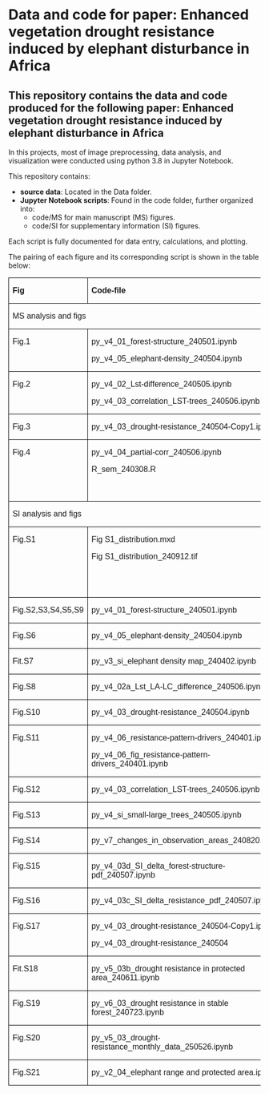 # Data and code for paper: Enhanced vegetation drought resistance induced by elephant disturbance in Africa

## This repository contains the data and code produced for the following paper: Enhanced vegetation drought resistance induced by elephant disturbance in Africa

In this projects, most of image preprocessing, data analysis, and visualization were conducted using python 3.8 in Jupyter Notebook.

This repository contains:
* __source data__: Located in the Data folder.
* __Jupyter Notebook scripts__: Found in the code folder, further organized into:
    * code/MS for main manuscript (MS) figures.
    * code/SI for supplementary information (SI) figures.
    
Each script is fully documented for data entry, calculations, and plotting.

The pairing of each figure and its corresponding script is shown in the table below:
<table class=MsoTableGrid border=1 cellspacing=0 cellpadding=0
 style='border-collapse:collapse;border:none;mso-border-alt:solid windowtext .5pt;
 mso-yfti-tbllook:1184;mso-padding-alt:0cm 5.4pt 0cm 5.4pt'>
 <tr style='mso-yfti-irow:0;mso-yfti-firstrow:yes'>
  <td width=139 valign=top style='width:104.15pt;border:solid windowtext 1.0pt;
  mso-border-alt:solid windowtext .5pt;padding:0cm 5.4pt 0cm 5.4pt'>
  <p class=MsoNormal align=left style='text-align:left'><b style='mso-bidi-font-weight:
  normal'><span lang=EN-US style='font-family:"Arial",sans-serif'>Fig<o:p></o:p></span></b></p>
  </td>
  <td width=352 valign=top style='width:263.8pt;border:solid windowtext 1.0pt;
  border-left:none;mso-border-left-alt:solid windowtext .5pt;mso-border-alt:
  solid windowtext .5pt;padding:0cm 5.4pt 0cm 5.4pt'>
  <p class=MsoNormal><b style='mso-bidi-font-weight:normal'><span lang=EN-US
  style='font-family:"Arial",sans-serif'>Code-file<o:p></o:p></span></b></p>
  </td>
  <td width=142 valign=top style='width:106.55pt;border:solid windowtext 1.0pt;
  border-left:none;mso-border-left-alt:solid windowtext .5pt;mso-border-alt:
  solid windowtext .5pt;padding:0cm 5.4pt 0cm 5.4pt'>
  <p class=MsoNormal align=left style='text-align:left'><b style='mso-bidi-font-weight:
  normal'><span lang=EN-US style='font-family:"Arial",sans-serif'>remark<o:p></o:p></span></b></p>
  </td>
 </tr>
 <tr style='mso-yfti-irow:1'>
  <td width=633 colspan=3 valign=top style='width:474.5pt;border:solid windowtext 1.0pt;
  border-top:none;mso-border-top-alt:solid windowtext .5pt;mso-border-alt:solid windowtext .5pt;
  padding:0cm 5.4pt 0cm 5.4pt'>
  <p class=MsoNormal align=left style='text-align:left'><span lang=EN-US
  style='font-family:"Arial",sans-serif'>MS analysis and figs<o:p></o:p></span></p>
  </td>
 </tr>
 <tr style='mso-yfti-irow:2'>
  <td width=139 valign=top style='width:104.15pt;border:solid windowtext 1.0pt;
  border-top:none;mso-border-top-alt:solid windowtext .5pt;mso-border-alt:solid windowtext .5pt;
  padding:0cm 5.4pt 0cm 5.4pt'>
  <p class=MsoNormal align=left style='text-align:left'><span lang=EN-US
  style='font-family:"Arial",sans-serif'>Fig.1<o:p></o:p></span></p>
  </td>
  <td width=352 valign=top style='width:263.8pt;border-top:none;border-left:
  none;border-bottom:solid windowtext 1.0pt;border-right:solid windowtext 1.0pt;
  mso-border-top-alt:solid windowtext .5pt;mso-border-left-alt:solid windowtext .5pt;
  mso-border-alt:solid windowtext .5pt;padding:0cm 5.4pt 0cm 5.4pt'>
  <p class=MsoNormal align=left style='text-align:left'><span lang=EN-US
  style='font-family:"Arial",sans-serif'>py_v4_01_forest-structure_240501.ipynb<o:p></o:p></span></p>
  <p class=MsoNormal align=left style='text-align:left'><span lang=EN-US
  style='font-family:"Arial",sans-serif'>py_v4_05_elephant-density_240504.ipynb<o:p></o:p></span></p>
  </td>
  <td width=142 valign=top style='width:106.55pt;border-top:none;border-left:
  none;border-bottom:solid windowtext 1.0pt;border-right:solid windowtext 1.0pt;
  mso-border-top-alt:solid windowtext .5pt;mso-border-left-alt:solid windowtext .5pt;
  mso-border-alt:solid windowtext .5pt;padding:0cm 5.4pt 0cm 5.4pt'>
  <p class=MsoNormal align=left style='text-align:left'><span lang=EN-US
  style='font-family:"Arial",sans-serif'><o:p>&nbsp;</o:p></span></p>
  </td>
 </tr>
 <tr style='mso-yfti-irow:3'>
  <td width=139 valign=top style='width:104.15pt;border:solid windowtext 1.0pt;
  border-top:none;mso-border-top-alt:solid windowtext .5pt;mso-border-alt:solid windowtext .5pt;
  padding:0cm 5.4pt 0cm 5.4pt'>
  <p class=MsoNormal align=left style='text-align:left'><span lang=EN-US
  style='font-family:"Arial",sans-serif'>Fig.2<o:p></o:p></span></p>
  </td>
  <td width=352 valign=top style='width:263.8pt;border-top:none;border-left:
  none;border-bottom:solid windowtext 1.0pt;border-right:solid windowtext 1.0pt;
  mso-border-top-alt:solid windowtext .5pt;mso-border-left-alt:solid windowtext .5pt;
  mso-border-alt:solid windowtext .5pt;padding:0cm 5.4pt 0cm 5.4pt'>
  <p class=MsoNormal align=left style='text-align:left'><span lang=EN-US
  style='font-family:"Arial",sans-serif'>py_v4_02_Lst-difference_240505.ipynb<o:p></o:p></span></p>
  <p class=MsoNormal align=left style='text-align:left'><span lang=EN-US
  style='font-family:"Arial",sans-serif'>py_v4_03_correlation_LST-trees_240506.ipynb<o:p></o:p></span></p>
  </td>
  <td width=142 valign=top style='width:106.55pt;border-top:none;border-left:
  none;border-bottom:solid windowtext 1.0pt;border-right:solid windowtext 1.0pt;
  mso-border-top-alt:solid windowtext .5pt;mso-border-left-alt:solid windowtext .5pt;
  mso-border-alt:solid windowtext .5pt;padding:0cm 5.4pt 0cm 5.4pt'>
  <p class=MsoNormal align=left style='text-align:left'><span lang=EN-US
  style='font-family:"Arial",sans-serif'><o:p>&nbsp;</o:p></span></p>
  </td>
 </tr>
 <tr style='mso-yfti-irow:4'>
  <td width=139 valign=top style='width:104.15pt;border:solid windowtext 1.0pt;
  border-top:none;mso-border-top-alt:solid windowtext .5pt;mso-border-alt:solid windowtext .5pt;
  padding:0cm 5.4pt 0cm 5.4pt'>
  <p class=MsoNormal align=left style='text-align:left'><span lang=EN-US
  style='font-family:"Arial",sans-serif'>Fig.3<o:p></o:p></span></p>
  </td>
  <td width=352 valign=top style='width:263.8pt;border-top:none;border-left:
  none;border-bottom:solid windowtext 1.0pt;border-right:solid windowtext 1.0pt;
  mso-border-top-alt:solid windowtext .5pt;mso-border-left-alt:solid windowtext .5pt;
  mso-border-alt:solid windowtext .5pt;padding:0cm 5.4pt 0cm 5.4pt'>
  <p class=MsoNormal align=left style='text-align:left'><span lang=EN-US
  style='font-family:"Arial",sans-serif'>py_v4_03_drought-resistance_240504-Copy1.ipynb<o:p></o:p></span></p>
  </td>
  <td width=142 valign=top style='width:106.55pt;border-top:none;border-left:
  none;border-bottom:solid windowtext 1.0pt;border-right:solid windowtext 1.0pt;
  mso-border-top-alt:solid windowtext .5pt;mso-border-left-alt:solid windowtext .5pt;
  mso-border-alt:solid windowtext .5pt;padding:0cm 5.4pt 0cm 5.4pt'>
  <p class=MsoNormal align=left style='text-align:left'><span lang=EN-US
  style='font-family:"Arial",sans-serif'><o:p>&nbsp;</o:p></span></p>
  </td>
 </tr>
 <tr style='mso-yfti-irow:5'>
  <td width=139 valign=top style='width:104.15pt;border:solid windowtext 1.0pt;
  border-top:none;mso-border-top-alt:solid windowtext .5pt;mso-border-alt:solid windowtext .5pt;
  padding:0cm 5.4pt 0cm 5.4pt'>
  <p class=MsoNormal align=left style='text-align:left'><span lang=EN-US
  style='font-family:"Arial",sans-serif'>Fig.4<o:p></o:p></span></p>
  </td>
  <td width=352 valign=top style='width:263.8pt;border-top:none;border-left:
  none;border-bottom:solid windowtext 1.0pt;border-right:solid windowtext 1.0pt;
  mso-border-top-alt:solid windowtext .5pt;mso-border-left-alt:solid windowtext .5pt;
  mso-border-alt:solid windowtext .5pt;padding:0cm 5.4pt 0cm 5.4pt'>
  <p class=MsoNormal align=left style='text-align:left'><span lang=EN-US
  style='font-family:"Arial",sans-serif'>py_v4_04_partial-corr_240506.ipynb<o:p></o:p></span></p>
  <p class=MsoNormal align=left style='text-align:left'><span lang=EN-US
  style='font-family:"Arial",sans-serif'>R_sem_240308.R<o:p></o:p></span></p>
  </td>
  <td width=142 valign=top style='width:106.55pt;border-top:none;border-left:
  none;border-bottom:solid windowtext 1.0pt;border-right:solid windowtext 1.0pt;
  mso-border-top-alt:solid windowtext .5pt;mso-border-left-alt:solid windowtext .5pt;
  mso-border-alt:solid windowtext .5pt;padding:0cm 5.4pt 0cm 5.4pt'>
  <p class=MsoNormal align=left style='text-align:left'><span lang=EN-US
  style='font-family:"Arial",sans-serif'>SEM was analyzed in R <o:p></o:p></span></p>
  </td>
 </tr>
 <tr style='mso-yfti-irow:6'>
  <td width=633 colspan=3 valign=top style='width:474.5pt;border:solid windowtext 1.0pt;
  border-top:none;mso-border-top-alt:solid windowtext .5pt;mso-border-alt:solid windowtext .5pt;
  padding:0cm 5.4pt 0cm 5.4pt'>
  <p class=MsoNormal align=left style='text-align:left'><span lang=EN-US
  style='font-family:"Arial",sans-serif'>SI analysis and figs<o:p></o:p></span></p>
  </td>
 </tr>
 <tr style='mso-yfti-irow:7'>
  <td width=139 valign=top style='width:104.15pt;border:solid windowtext 1.0pt;
  border-top:none;mso-border-top-alt:solid windowtext .5pt;mso-border-alt:solid windowtext .5pt;
  padding:0cm 5.4pt 0cm 5.4pt'>
  <p class=MsoNormal align=left style='text-align:left'><span lang=EN-US
  style='font-family:"Arial",sans-serif'>Fig.S1<o:p></o:p></span></p>
  </td>
  <td width=352 valign=top style='width:263.8pt;border-top:none;border-left:
  none;border-bottom:solid windowtext 1.0pt;border-right:solid windowtext 1.0pt;
  mso-border-top-alt:solid windowtext .5pt;mso-border-left-alt:solid windowtext .5pt;
  mso-border-alt:solid windowtext .5pt;padding:0cm 5.4pt 0cm 5.4pt'>
  <p class=MsoNormal align=left style='text-align:left'><span lang=EN-US
  style='font-family:"Arial",sans-serif'>Fig S1_distribution.mxd<o:p></o:p></span></p>
  <p class=MsoNormal align=left style='text-align:left'><span lang=EN-US
  style='font-family:"Arial",sans-serif'>Fig S1_distribution_240912.tif<o:p></o:p></span></p>
  </td>
  <td width=142 valign=top style='width:106.55pt;border-top:none;border-left:
  none;border-bottom:solid windowtext 1.0pt;border-right:solid windowtext 1.0pt;
  mso-border-top-alt:solid windowtext .5pt;mso-border-left-alt:solid windowtext .5pt;
  mso-border-alt:solid windowtext .5pt;padding:0cm 5.4pt 0cm 5.4pt'>
  <p class=MsoNormal align=left style='text-align:left'><span lang=EN-US
  style='font-family:"Arial",sans-serif'>Fig S1 was drawn with ArcMap 0.8<o:p></o:p></span></p>
  </td>
 </tr>
 <tr style='mso-yfti-irow:8'>
  <td width=139 valign=top style='width:104.15pt;border:solid windowtext 1.0pt;
  border-top:none;mso-border-top-alt:solid windowtext .5pt;mso-border-alt:solid windowtext .5pt;
  padding:0cm 5.4pt 0cm 5.4pt'>
  <p class=MsoNormal align=left style='text-align:left'><span lang=EN-US
  style='font-family:"Arial",sans-serif'>Fig.S<span class=GramE>2,S</span>3,S4,S5,S9<o:p></o:p></span></p>
  </td>
  <td width=352 valign=top style='width:263.8pt;border-top:none;border-left:
  none;border-bottom:solid windowtext 1.0pt;border-right:solid windowtext 1.0pt;
  mso-border-top-alt:solid windowtext .5pt;mso-border-left-alt:solid windowtext .5pt;
  mso-border-alt:solid windowtext .5pt;padding:0cm 5.4pt 0cm 5.4pt'>
  <p class=MsoNormal align=left style='text-align:left'><span lang=EN-US
  style='font-family:"Arial",sans-serif'>py_v4_01_forest-structure_240501.ipynb<o:p></o:p></span></p>
  </td>
  <td width=142 valign=top style='width:106.55pt;border-top:none;border-left:
  none;border-bottom:solid windowtext 1.0pt;border-right:solid windowtext 1.0pt;
  mso-border-top-alt:solid windowtext .5pt;mso-border-left-alt:solid windowtext .5pt;
  mso-border-alt:solid windowtext .5pt;padding:0cm 5.4pt 0cm 5.4pt'>
  <p class=MsoNormal align=left style='text-align:left'><span lang=EN-US
  style='font-family:"Arial",sans-serif'><o:p>&nbsp;</o:p></span></p>
  </td>
 </tr>
 <tr style='mso-yfti-irow:9'>
  <td width=139 valign=top style='width:104.15pt;border:solid windowtext 1.0pt;
  border-top:none;mso-border-top-alt:solid windowtext .5pt;mso-border-alt:solid windowtext .5pt;
  padding:0cm 5.4pt 0cm 5.4pt'>
  <p class=MsoNormal align=left style='text-align:left'><span lang=EN-US
  style='font-family:"Arial",sans-serif'>Fig.S6<o:p></o:p></span></p>
  </td>
  <td width=352 valign=top style='width:263.8pt;border-top:none;border-left:
  none;border-bottom:solid windowtext 1.0pt;border-right:solid windowtext 1.0pt;
  mso-border-top-alt:solid windowtext .5pt;mso-border-left-alt:solid windowtext .5pt;
  mso-border-alt:solid windowtext .5pt;padding:0cm 5.4pt 0cm 5.4pt'>
  <p class=MsoNormal align=left style='text-align:left'><span lang=EN-US
  style='font-family:"Arial",sans-serif'>py_v4_05_elephant-density_240504.ipynb<o:p></o:p></span></p>
  </td>
  <td width=142 valign=top style='width:106.55pt;border-top:none;border-left:
  none;border-bottom:solid windowtext 1.0pt;border-right:solid windowtext 1.0pt;
  mso-border-top-alt:solid windowtext .5pt;mso-border-left-alt:solid windowtext .5pt;
  mso-border-alt:solid windowtext .5pt;padding:0cm 5.4pt 0cm 5.4pt'>
  <p class=MsoNormal align=left style='text-align:left'><span lang=EN-US
  style='font-family:"Arial",sans-serif'><o:p>&nbsp;</o:p></span></p>
  </td>
 </tr>
 <tr style='mso-yfti-irow:10'>
  <td width=139 valign=top style='width:104.15pt;border:solid windowtext 1.0pt;
  border-top:none;mso-border-top-alt:solid windowtext .5pt;mso-border-alt:solid windowtext .5pt;
  padding:0cm 5.4pt 0cm 5.4pt'>
  <p class=MsoNormal align=left style='text-align:left'><span lang=EN-US
  style='font-family:"Arial",sans-serif'>Fit.S7<o:p></o:p></span></p>
  </td>
  <td width=352 valign=top style='width:263.8pt;border-top:none;border-left:
  none;border-bottom:solid windowtext 1.0pt;border-right:solid windowtext 1.0pt;
  mso-border-top-alt:solid windowtext .5pt;mso-border-left-alt:solid windowtext .5pt;
  mso-border-alt:solid windowtext .5pt;padding:0cm 5.4pt 0cm 5.4pt'>
  <p class=MsoNormal align=left style='text-align:left'><span lang=EN-US
  style='font-family:"Arial",sans-serif'>py_v3_si_elephant density
  map_240402.ipynb<o:p></o:p></span></p>
  </td>
  <td width=142 valign=top style='width:106.55pt;border-top:none;border-left:
  none;border-bottom:solid windowtext 1.0pt;border-right:solid windowtext 1.0pt;
  mso-border-top-alt:solid windowtext .5pt;mso-border-left-alt:solid windowtext .5pt;
  mso-border-alt:solid windowtext .5pt;padding:0cm 5.4pt 0cm 5.4pt'>
  <p class=MsoNormal align=left style='text-align:left'><span lang=EN-US
  style='font-family:"Arial",sans-serif'><o:p>&nbsp;</o:p></span></p>
  </td>
 </tr>
 <tr style='mso-yfti-irow:11'>
  <td width=139 valign=top style='width:104.15pt;border:solid windowtext 1.0pt;
  border-top:none;mso-border-top-alt:solid windowtext .5pt;mso-border-alt:solid windowtext .5pt;
  padding:0cm 5.4pt 0cm 5.4pt'>
  <p class=MsoNormal align=left style='text-align:left'><span lang=EN-US
  style='font-family:"Arial",sans-serif'>Fig.S8<o:p></o:p></span></p>
  </td>
  <td width=352 valign=top style='width:263.8pt;border-top:none;border-left:
  none;border-bottom:solid windowtext 1.0pt;border-right:solid windowtext 1.0pt;
  mso-border-top-alt:solid windowtext .5pt;mso-border-left-alt:solid windowtext .5pt;
  mso-border-alt:solid windowtext .5pt;padding:0cm 5.4pt 0cm 5.4pt'>
  <p class=MsoNormal align=left style='text-align:left'><span lang=EN-US
  style='font-family:"Arial",sans-serif'>py_v4_02a_Lst_LA-LC_difference_240506.ipynb<o:p></o:p></span></p>
  </td>
  <td width=142 valign=top style='width:106.55pt;border-top:none;border-left:
  none;border-bottom:solid windowtext 1.0pt;border-right:solid windowtext 1.0pt;
  mso-border-top-alt:solid windowtext .5pt;mso-border-left-alt:solid windowtext .5pt;
  mso-border-alt:solid windowtext .5pt;padding:0cm 5.4pt 0cm 5.4pt'>
  <p class=MsoNormal align=left style='text-align:left'><span lang=EN-US
  style='font-family:"Arial",sans-serif'><o:p>&nbsp;</o:p></span></p>
  </td>
 </tr>
 <tr style='mso-yfti-irow:12'>
  <td width=139 valign=top style='width:104.15pt;border:solid windowtext 1.0pt;
  border-top:none;mso-border-top-alt:solid windowtext .5pt;mso-border-alt:solid windowtext .5pt;
  padding:0cm 5.4pt 0cm 5.4pt'>
  <p class=MsoNormal align=left style='text-align:left'><span lang=EN-US
  style='font-family:"Arial",sans-serif'>Fig.S10<o:p></o:p></span></p>
  </td>
  <td width=352 valign=top style='width:263.8pt;border-top:none;border-left:
  none;border-bottom:solid windowtext 1.0pt;border-right:solid windowtext 1.0pt;
  mso-border-top-alt:solid windowtext .5pt;mso-border-left-alt:solid windowtext .5pt;
  mso-border-alt:solid windowtext .5pt;padding:0cm 5.4pt 0cm 5.4pt'>
  <p class=MsoNormal align=left style='text-align:left'><span lang=EN-US
  style='font-family:"Arial",sans-serif'>py_v4_03_drought-resistance_240504.ipynb<o:p></o:p></span></p>
  </td>
  <td width=142 valign=top style='width:106.55pt;border-top:none;border-left:
  none;border-bottom:solid windowtext 1.0pt;border-right:solid windowtext 1.0pt;
  mso-border-top-alt:solid windowtext .5pt;mso-border-left-alt:solid windowtext .5pt;
  mso-border-alt:solid windowtext .5pt;padding:0cm 5.4pt 0cm 5.4pt'>
  <p class=MsoNormal align=left style='text-align:left'><span lang=EN-US
  style='font-family:"Arial",sans-serif'><o:p>&nbsp;</o:p></span></p>
  </td>
 </tr>
 <tr style='mso-yfti-irow:13'>
  <td width=139 valign=top style='width:104.15pt;border:solid windowtext 1.0pt;
  border-top:none;mso-border-top-alt:solid windowtext .5pt;mso-border-alt:solid windowtext .5pt;
  padding:0cm 5.4pt 0cm 5.4pt'>
  <p class=MsoNormal align=left style='text-align:left'><span lang=EN-US
  style='font-family:"Arial",sans-serif'>Fig.S11<o:p></o:p></span></p>
  </td>
  <td width=352 valign=top style='width:263.8pt;border-top:none;border-left:
  none;border-bottom:solid windowtext 1.0pt;border-right:solid windowtext 1.0pt;
  mso-border-top-alt:solid windowtext .5pt;mso-border-left-alt:solid windowtext .5pt;
  mso-border-alt:solid windowtext .5pt;padding:0cm 5.4pt 0cm 5.4pt'>
  <p class=MsoNormal align=left style='text-align:left'><span lang=EN-US
  style='font-family:"Arial",sans-serif'>py_v4_06_resistance-pattern-drivers_240401.ipynb<o:p></o:p></span></p>
  <p class=MsoNormal align=left style='text-align:left'><span lang=EN-US
  style='font-family:"Arial",sans-serif'>py_v4_06_fig_resistance-pattern-drivers_240401.ipynb<o:p></o:p></span></p>
  </td>
  <td width=142 valign=top style='width:106.55pt;border-top:none;border-left:
  none;border-bottom:solid windowtext 1.0pt;border-right:solid windowtext 1.0pt;
  mso-border-top-alt:solid windowtext .5pt;mso-border-left-alt:solid windowtext .5pt;
  mso-border-alt:solid windowtext .5pt;padding:0cm 5.4pt 0cm 5.4pt'>
  <p class=MsoNormal align=left style='text-align:left'><span lang=EN-US
  style='font-family:"Arial",sans-serif'><o:p>&nbsp;</o:p></span></p>
  </td>
 </tr>
 <tr style='mso-yfti-irow:14'>
  <td width=139 valign=top style='width:104.15pt;border:solid windowtext 1.0pt;
  border-top:none;mso-border-top-alt:solid windowtext .5pt;mso-border-alt:solid windowtext .5pt;
  padding:0cm 5.4pt 0cm 5.4pt'>
  <p class=MsoNormal align=left style='text-align:left'><span lang=EN-US
  style='font-family:"Arial",sans-serif'>Fig.S12<o:p></o:p></span></p>
  </td>
  <td width=352 valign=top style='width:263.8pt;border-top:none;border-left:
  none;border-bottom:solid windowtext 1.0pt;border-right:solid windowtext 1.0pt;
  mso-border-top-alt:solid windowtext .5pt;mso-border-left-alt:solid windowtext .5pt;
  mso-border-alt:solid windowtext .5pt;padding:0cm 5.4pt 0cm 5.4pt'>
  <p class=MsoNormal align=left style='text-align:left'><span lang=EN-US
  style='font-family:"Arial",sans-serif'>py_v4_03_correlation_LST-trees_240506.ipynb<o:p></o:p></span></p>
  </td>
  <td width=142 valign=top style='width:106.55pt;border-top:none;border-left:
  none;border-bottom:solid windowtext 1.0pt;border-right:solid windowtext 1.0pt;
  mso-border-top-alt:solid windowtext .5pt;mso-border-left-alt:solid windowtext .5pt;
  mso-border-alt:solid windowtext .5pt;padding:0cm 5.4pt 0cm 5.4pt'>
  <p class=MsoNormal align=left style='text-align:left'><span lang=EN-US
  style='font-family:"Arial",sans-serif'><o:p>&nbsp;</o:p></span></p>
  </td>
 </tr>
 <tr style='mso-yfti-irow:15'>
  <td width=139 valign=top style='width:104.15pt;border:solid windowtext 1.0pt;
  border-top:none;mso-border-top-alt:solid windowtext .5pt;mso-border-alt:solid windowtext .5pt;
  padding:0cm 5.4pt 0cm 5.4pt'>
  <p class=MsoNormal align=left style='text-align:left'><span lang=EN-US
  style='font-family:"Arial",sans-serif'>Fig.S13<o:p></o:p></span></p>
  </td>
  <td width=352 valign=top style='width:263.8pt;border-top:none;border-left:
  none;border-bottom:solid windowtext 1.0pt;border-right:solid windowtext 1.0pt;
  mso-border-top-alt:solid windowtext .5pt;mso-border-left-alt:solid windowtext .5pt;
  mso-border-alt:solid windowtext .5pt;padding:0cm 5.4pt 0cm 5.4pt'>
  <p class=MsoNormal align=left style='text-align:left'><span lang=EN-US
  style='font-family:"Arial",sans-serif'>py_v4_si_small-large_trees_240505.ipynb<o:p></o:p></span></p>
  </td>
  <td width=142 valign=top style='width:106.55pt;border-top:none;border-left:
  none;border-bottom:solid windowtext 1.0pt;border-right:solid windowtext 1.0pt;
  mso-border-top-alt:solid windowtext .5pt;mso-border-left-alt:solid windowtext .5pt;
  mso-border-alt:solid windowtext .5pt;padding:0cm 5.4pt 0cm 5.4pt'>
  <p class=MsoNormal align=left style='text-align:left'><span lang=EN-US
  style='font-family:"Arial",sans-serif'><o:p>&nbsp;</o:p></span></p>
  </td>
 </tr>
 <tr style='mso-yfti-irow:16'>
  <td width=139 valign=top style='width:104.15pt;border:solid windowtext 1.0pt;
  border-top:none;mso-border-top-alt:solid windowtext .5pt;mso-border-alt:solid windowtext .5pt;
  padding:0cm 5.4pt 0cm 5.4pt'>
  <p class=MsoNormal align=left style='text-align:left'><span lang=EN-US
  style='font-family:"Arial",sans-serif'>Fig.S14<o:p></o:p></span></p>
  </td>
  <td width=352 valign=top style='width:263.8pt;border-top:none;border-left:
  none;border-bottom:solid windowtext 1.0pt;border-right:solid windowtext 1.0pt;
  mso-border-top-alt:solid windowtext .5pt;mso-border-left-alt:solid windowtext .5pt;
  mso-border-alt:solid windowtext .5pt;padding:0cm 5.4pt 0cm 5.4pt'>
  <p class=MsoNormal align=left style='text-align:left'><span lang=EN-US
  style='font-family:"Arial",sans-serif'>py_v7_changes_in_observation_areas_240820.ipynb<o:p></o:p></span></p>
  </td>
  <td width=142 valign=top style='width:106.55pt;border-top:none;border-left:
  none;border-bottom:solid windowtext 1.0pt;border-right:solid windowtext 1.0pt;
  mso-border-top-alt:solid windowtext .5pt;mso-border-left-alt:solid windowtext .5pt;
  mso-border-alt:solid windowtext .5pt;padding:0cm 5.4pt 0cm 5.4pt'>
  <p class=MsoNormal align=left style='text-align:left'><span lang=EN-US
  style='font-family:"Arial",sans-serif'><o:p>&nbsp;</o:p></span></p>
  </td>
 </tr>
 <tr style='mso-yfti-irow:17'>
  <td width=139 valign=top style='width:104.15pt;border:solid windowtext 1.0pt;
  border-top:none;mso-border-top-alt:solid windowtext .5pt;mso-border-alt:solid windowtext .5pt;
  padding:0cm 5.4pt 0cm 5.4pt'>
  <p class=MsoNormal align=left style='text-align:left'><span lang=EN-US
  style='font-family:"Arial",sans-serif'>Fig.S15<o:p></o:p></span></p>
  </td>
  <td width=352 valign=top style='width:263.8pt;border-top:none;border-left:
  none;border-bottom:solid windowtext 1.0pt;border-right:solid windowtext 1.0pt;
  mso-border-top-alt:solid windowtext .5pt;mso-border-left-alt:solid windowtext .5pt;
  mso-border-alt:solid windowtext .5pt;padding:0cm 5.4pt 0cm 5.4pt'>
  <p class=MsoNormal align=left style='text-align:left'><span lang=EN-US
  style='font-family:"Arial",sans-serif'>py_v4_03d_SI_delta_forest-structure-pdf_240507.ipynb<o:p></o:p></span></p>
  </td>
  <td width=142 valign=top style='width:106.55pt;border-top:none;border-left:
  none;border-bottom:solid windowtext 1.0pt;border-right:solid windowtext 1.0pt;
  mso-border-top-alt:solid windowtext .5pt;mso-border-left-alt:solid windowtext .5pt;
  mso-border-alt:solid windowtext .5pt;padding:0cm 5.4pt 0cm 5.4pt'>
  <p class=MsoNormal align=left style='text-align:left'><span lang=EN-US
  style='font-family:"Arial",sans-serif'><o:p>&nbsp;</o:p></span></p>
  </td>
 </tr>
 <tr style='mso-yfti-irow:18'>
  <td width=139 valign=top style='width:104.15pt;border:solid windowtext 1.0pt;
  border-top:none;mso-border-top-alt:solid windowtext .5pt;mso-border-alt:solid windowtext .5pt;
  padding:0cm 5.4pt 0cm 5.4pt'>
  <p class=MsoNormal align=left style='text-align:left'><span lang=EN-US
  style='font-family:"Arial",sans-serif'>Fig.S16<o:p></o:p></span></p>
  </td>
  <td width=352 valign=top style='width:263.8pt;border-top:none;border-left:
  none;border-bottom:solid windowtext 1.0pt;border-right:solid windowtext 1.0pt;
  mso-border-top-alt:solid windowtext .5pt;mso-border-left-alt:solid windowtext .5pt;
  mso-border-alt:solid windowtext .5pt;padding:0cm 5.4pt 0cm 5.4pt'>
  <p class=MsoNormal align=left style='text-align:left'><span lang=EN-US
  style='font-family:"Arial",sans-serif'>py_v4_03c_SI_delta_resistance_pdf_240507.ipynb<o:p></o:p></span></p>
  </td>
  <td width=142 valign=top style='width:106.55pt;border-top:none;border-left:
  none;border-bottom:solid windowtext 1.0pt;border-right:solid windowtext 1.0pt;
  mso-border-top-alt:solid windowtext .5pt;mso-border-left-alt:solid windowtext .5pt;
  mso-border-alt:solid windowtext .5pt;padding:0cm 5.4pt 0cm 5.4pt'>
  <p class=MsoNormal align=left style='text-align:left'><span lang=EN-US
  style='font-family:"Arial",sans-serif'><o:p>&nbsp;</o:p></span></p>
  </td>
 </tr>
 <tr style='mso-yfti-irow:19'>
  <td width=139 valign=top style='width:104.15pt;border:solid windowtext 1.0pt;
  border-top:none;mso-border-top-alt:solid windowtext .5pt;mso-border-alt:solid windowtext .5pt;
  padding:0cm 5.4pt 0cm 5.4pt'>
  <p class=MsoNormal align=left style='text-align:left'><span lang=EN-US
  style='font-family:"Arial",sans-serif'>Fig.S17<o:p></o:p></span></p>
  </td>
  <td width=352 valign=top style='width:263.8pt;border-top:none;border-left:
  none;border-bottom:solid windowtext 1.0pt;border-right:solid windowtext 1.0pt;
  mso-border-top-alt:solid windowtext .5pt;mso-border-left-alt:solid windowtext .5pt;
  mso-border-alt:solid windowtext .5pt;padding:0cm 5.4pt 0cm 5.4pt'>
  <p class=MsoNormal align=left style='text-align:left'><span lang=EN-US
  style='font-family:"Arial",sans-serif'>py_v4_03_drought-resistance_240504-Copy1.ipynb<o:p></o:p></span></p>
  <p class=MsoNormal align=left style='text-align:left'><span lang=EN-US
  style='font-family:"Arial",sans-serif'>py_v4_03_drought-resistance_240504<o:p></o:p></span></p>
  </td>
  <td width=142 valign=top style='width:106.55pt;border-top:none;border-left:
  none;border-bottom:solid windowtext 1.0pt;border-right:solid windowtext 1.0pt;
  mso-border-top-alt:solid windowtext .5pt;mso-border-left-alt:solid windowtext .5pt;
  mso-border-alt:solid windowtext .5pt;padding:0cm 5.4pt 0cm 5.4pt'>
  <p class=MsoNormal align=left style='text-align:left'><span lang=EN-US
  style='font-family:"Arial",sans-serif'><o:p>&nbsp;</o:p></span></p>
  </td>
 </tr>
 <tr style='mso-yfti-irow:20'>
  <td width=139 valign=top style='width:104.15pt;border:solid windowtext 1.0pt;
  border-top:none;mso-border-top-alt:solid windowtext .5pt;mso-border-alt:solid windowtext .5pt;
  padding:0cm 5.4pt 0cm 5.4pt'>
  <p class=MsoNormal align=left style='text-align:left'><span lang=EN-US
  style='font-family:"Arial",sans-serif'>Fit.S18<o:p></o:p></span></p>
  </td>
  <td width=352 valign=top style='width:263.8pt;border-top:none;border-left:
  none;border-bottom:solid windowtext 1.0pt;border-right:solid windowtext 1.0pt;
  mso-border-top-alt:solid windowtext .5pt;mso-border-left-alt:solid windowtext .5pt;
  mso-border-alt:solid windowtext .5pt;padding:0cm 5.4pt 0cm 5.4pt'>
  <p class=MsoNormal align=left style='text-align:left'><span lang=EN-US
  style='font-family:"Arial",sans-serif'>py_v5_03b_drought resistance in
  protected area_240611.ipynb<o:p></o:p></span></p>
  </td>
  <td width=142 valign=top style='width:106.55pt;border-top:none;border-left:
  none;border-bottom:solid windowtext 1.0pt;border-right:solid windowtext 1.0pt;
  mso-border-top-alt:solid windowtext .5pt;mso-border-left-alt:solid windowtext .5pt;
  mso-border-alt:solid windowtext .5pt;padding:0cm 5.4pt 0cm 5.4pt'>
  <p class=MsoNormal align=left style='text-align:left'><span lang=EN-US
  style='font-family:"Arial",sans-serif'><o:p>&nbsp;</o:p></span></p>
  </td>
 </tr>
 <tr style='mso-yfti-irow:21'>
  <td width=139 valign=top style='width:104.15pt;border:solid windowtext 1.0pt;
  border-top:none;mso-border-top-alt:solid windowtext .5pt;mso-border-alt:solid windowtext .5pt;
  padding:0cm 5.4pt 0cm 5.4pt'>
  <p class=MsoNormal align=left style='text-align:left'><span lang=EN-US
  style='font-family:"Arial",sans-serif'>Fig.S19<o:p></o:p></span></p>
  </td>
  <td width=352 valign=top style='width:263.8pt;border-top:none;border-left:
  none;border-bottom:solid windowtext 1.0pt;border-right:solid windowtext 1.0pt;
  mso-border-top-alt:solid windowtext .5pt;mso-border-left-alt:solid windowtext .5pt;
  mso-border-alt:solid windowtext .5pt;padding:0cm 5.4pt 0cm 5.4pt'>
  <p class=MsoNormal align=left style='text-align:left'><span lang=EN-US
  style='font-family:"Arial",sans-serif'>py_v6_03_drought resistance in stable
  forest_240723.ipynb<o:p></o:p></span></p>
  </td>
  <td width=142 valign=top style='width:106.55pt;border-top:none;border-left:
  none;border-bottom:solid windowtext 1.0pt;border-right:solid windowtext 1.0pt;
  mso-border-top-alt:solid windowtext .5pt;mso-border-left-alt:solid windowtext .5pt;
  mso-border-alt:solid windowtext .5pt;padding:0cm 5.4pt 0cm 5.4pt'>
  <p class=MsoNormal align=left style='text-align:left'><span lang=EN-US
  style='font-family:"Arial",sans-serif'><o:p>&nbsp;</o:p></span></p>
  </td>
 </tr>
 <tr style='mso-yfti-irow:22'>
  <td width=139 valign=top style='width:104.15pt;border:solid windowtext 1.0pt;
  border-top:none;mso-border-top-alt:solid windowtext .5pt;mso-border-alt:solid windowtext .5pt;
  padding:0cm 5.4pt 0cm 5.4pt'>
  <p class=MsoNormal align=left style='text-align:left'><span lang=EN-US
  style='font-family:"Arial",sans-serif'>Fig.S20<o:p></o:p></span></p>
  </td>
  <td width=352 valign=top style='width:263.8pt;border-top:none;border-left:
  none;border-bottom:solid windowtext 1.0pt;border-right:solid windowtext 1.0pt;
  mso-border-top-alt:solid windowtext .5pt;mso-border-left-alt:solid windowtext .5pt;
  mso-border-alt:solid windowtext .5pt;padding:0cm 5.4pt 0cm 5.4pt'>
  <p class=MsoNormal align=left style='text-align:left'><span lang=EN-US
  style='font-family:"Arial",sans-serif'>py_v5_03_drought-resistance_monthly_data_250526.ipynb<o:p></o:p></span></p>
  </td>
  <td width=142 valign=top style='width:106.55pt;border-top:none;border-left:
  none;border-bottom:solid windowtext 1.0pt;border-right:solid windowtext 1.0pt;
  mso-border-top-alt:solid windowtext .5pt;mso-border-left-alt:solid windowtext .5pt;
  mso-border-alt:solid windowtext .5pt;padding:0cm 5.4pt 0cm 5.4pt'>
  <p class=MsoNormal align=left style='text-align:left'><span lang=EN-US
  style='font-family:"Arial",sans-serif'><o:p>&nbsp;</o:p></span></p>
  </td>
 </tr>
 <tr style='mso-yfti-irow:23;mso-yfti-lastrow:yes'>
  <td width=139 valign=top style='width:104.15pt;border:solid windowtext 1.0pt;
  border-top:none;mso-border-top-alt:solid windowtext .5pt;mso-border-alt:solid windowtext .5pt;
  padding:0cm 5.4pt 0cm 5.4pt'>
  <p class=MsoNormal align=left style='text-align:left'><span lang=EN-US
  style='font-family:"Arial",sans-serif'>Fig.S21<o:p></o:p></span></p>
  </td>
  <td width=352 valign=top style='width:263.8pt;border-top:none;border-left:
  none;border-bottom:solid windowtext 1.0pt;border-right:solid windowtext 1.0pt;
  mso-border-top-alt:solid windowtext .5pt;mso-border-left-alt:solid windowtext .5pt;
  mso-border-alt:solid windowtext .5pt;padding:0cm 5.4pt 0cm 5.4pt'>
  <p class=MsoNormal align=left style='text-align:left'><span lang=EN-US
  style='font-family:"Arial",sans-serif'>py_v2_04_elephant range and protected <span
  class=SpellE><span class=GramE>area.ipynb</span></span><o:p></o:p></span></p>
  </td>
  <td width=142 valign=top style='width:106.55pt;border-top:none;border-left:
  none;border-bottom:solid windowtext 1.0pt;border-right:solid windowtext 1.0pt;
  mso-border-top-alt:solid windowtext .5pt;mso-border-left-alt:solid windowtext .5pt;
  mso-border-alt:solid windowtext .5pt;padding:0cm 5.4pt 0cm 5.4pt'>
  <p class=MsoNormal align=left style='text-align:left'><span lang=EN-US
  style='font-family:"Arial",sans-serif'><o:p>&nbsp;</o:p></span></p>
  </td>
 </tr>
</table>

 
